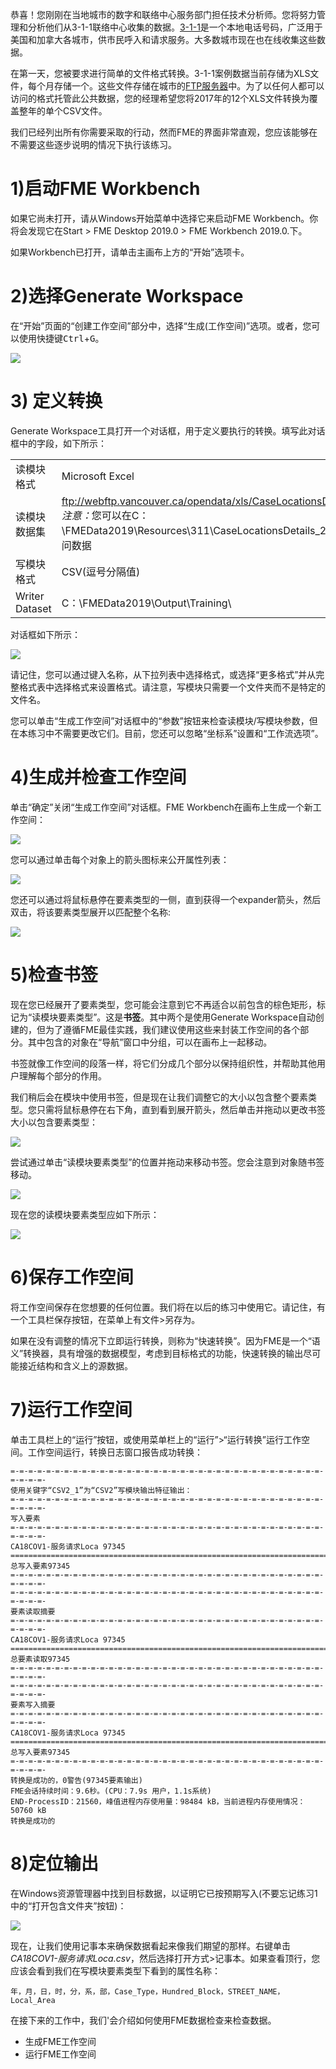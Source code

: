 恭喜！您刚刚在当地城市的数字和联络中心服务部门担任技术分析师。您将努力管理和分析他们从3-1-1联络中心收集的数据。[3-1-1](https://en.wikipedia.org/wiki/3-1-1)是一个本地电话号码，广泛用于美国和加拿大各城市，供市民呼入和请求服务。大多数城市现在也在线收集这些数据。

在第一天，您被要求进行简单的文件格式转换。3-1-1案例数据当前存储为XLS文件，每个月存储一个。这些文件存储在城市的[FTP服务器](https://en.wikipedia.org/wiki/File_Transfer_Protocol)中。为了以任何人都可以访问的格式托管此公共数据，您的经理希望您将2017年的12个XLS文件转换为覆盖整年的单个CSV文件。

我们已经列出所有你需要采取的行动，然而FME的界面非常直观，您应该能够在不需要这些逐步说明的情况下执行该练习。

# 1)启动FME Workbench

如果它尚未打开，请从Windows开始菜单中选择它来启动FME Workbench。你将会发现它在Start > FME Desktop 2019.0 > FME Workbench 2019.0.下。

如果Workbench已打开，请单击主画布上方的“开始”选项卡。

# 2)选择Generate Workspace

在“开始”页面的“创建工作空间”部分中，选择“生成(工作空间)”选项。或者，您可以使用快捷键<kbd>Ctrl</kbd>+<kbd>G</kbd>。

![](./Images/Img1.015.GettingStarted.png)

# 3) 定义转换

Generate Workspace工具打开一个对话框，用于定义要执行的转换。填写此对话框中的字段，如下所示：

<table style=“border：0px”>

<TR>
<td style=“font-weight：bold”>读模块格式</td>
<td style=“”>Microsoft Excel</td>
</TR>

<TR>
<td style=“font-weight：bold”>读模块数据集</td>
<td style=“”><a href="ftp://webftp.vancouver.ca/opendata/xls/CaseLocationsDetails_2017_XLS.zip">ftp://webftp.vancouver.ca/opendata/xls/CaseLocationsDetails_2017_XLS.zip</a><br><i>注意：</i>您可以在C：\FMEData2019\Resources\311\CaseLocationsDetails_2017_XLS.zip本地访问数据</td>
</TR>

<TR>
<td style=“font-weight：bold”>写模块格式</td>
<td style=“”>CSV(逗号分隔值)</td>
</TR>

<TR>
<td style=“font-weight：bold”>Writer Dataset</td>
<td style=“”>C：\FMEData2019\Output\Training\</td>
</TR>

</TABLE>

对话框如下所示：

![](./Images/Img1.208.Ex2.GenerateWorkspaceDialog.png)

请记住，您可以通过键入名称，从下拉列表中选择格式，或选择“更多格式”并从完整格式表中选择格式来设置格式。请注意，写模块只需要一个文件夹而不是特定的文件名。

您可以单击“生成工作空间”对话框中的“参数”按钮来检查读模块/写模块参数，但在本练习中不需要更改它们。目前，您还可以忽略“坐标系”设置和“工作流选项”。

# 4)生成并检查工作空间

单击“确定”关闭“生成工作空间”对话框。FME Workbench在画布上生成一个新工作空间：

![](./Images/Img1.209.Ex2.NewWorkspace.png)

您可以通过单击每个对象上的箭头图标来公开属性列表：

![](./Images/Img1.209b.Ex2.ExpandAttributes.png)

您还可以通过将鼠标悬停在要素类型的一侧，直到获得一个expander箭头，然后双击，将该要素类型展开以匹配整个名称:

![](./Images/Img1.209c.Ex2.ExpandFeatureType.png)

# 5)检查书签

现在您已经展开了要素类型，您可能会注意到它不再适合以前包含的棕色矩形，标记为“读模块要素类型”。这是**书签**。其中两个是使用Generate Workspace自动创建的，但为了遵循FME最佳实践，我们建议使用这些来封装工作空间的各个部分。其中包含的对象在“导航”窗口中分组，可以在画布上一起移动。

书签就像工作空间的段落一样，将它们分成几个部分以保持组织性，并帮助其他用户理解每个部分的作用。

我们稍后会在模块中使用书签，但是现在让我们调整它的大小以包含整个要素类型。您只需将鼠标悬停在右下角，直到看到展开箭头，然后单击并拖动以更改书签大小以包含要素类型：

![](./Images/bookmark-expand.png)

尝试通过单击“读模块要素类型”的位置并拖动来移动书签。您会注意到对象随书签移动。

![](./Images/bookmark-move.png)

现在您的读模块要素类型应如下所示：

![](./Images/Img1.209d.Ex2.Expanded.png)

# 6)保存工作空间

将工作空间保存在您想要的任何位置。我们将在以后的练习中使用它。请记住，有一个工具栏保存按钮，在菜单上有文件>另存为。

如果在没有调整的情况下立即运行转换，则称为“快速转换”。因为FME是一个“语义”转换器，具有增强的数据模型，考虑到目标格式的功能，快速转换的输出尽可能接近结构和含义上的源数据。

# 7)运行工作空间

单击工具栏上的“运行”按钮，或使用菜单栏上的“运行”>“运行转换”运行工作空间。工作空间运行，转换日志窗口报告成功转换：

```
=-=-=-=-=-=-=-=-=-=-=-=-=-=-=-=-=-=-=-=-=-=-=-=-=-=-=-=-=-=-=-=-=-=-=-=-=-=-=-
使用关键字“CSV2_1”为“CSV2”写模块输出特征输出：
=-=-=-=-=-=-=-=-=-=-=-=-=-=-=-=-=-=-=-=-=-=-=-=-=-=-=-=-=-=-=-=-=-=-=-=-=-=-=-
写入要素
=-=-=-=-=-=-=-=-=-=-=-=-=-=-=-=-=-=-=-=-=-=-=-=-=-=-=-=-=-=-=-=-=-=-=-=-=-=-=-
CA18COV1-服务请求Loca 97345
==============================================================================
总写入要素97345
=-=-=-=-=-=-=-=-=-=-=-=-=-=-=-=-=-=-=-=-=-=-=-=-=-=-=-=-=-=-=-=-=-=-=-=-=-=-=-
=-=-=-=-=-=-=-=-=-=-=-=-=-=-=-=-=-=-=-=-=-=-=-=-=-=-=-=-=-=-=-=-=-=-=-=-=-=-=-
要素读取摘要
=-=-=-=-=-=-=-=-=-=-=-=-=-=-=-=-=-=-=-=-=-=-=-=-=-=-=-=-=-=-=-=-=-=-=-=-=-=-=-
CA18COV1-服务请求Loca 97345
==============================================================================
总要素读取97345
=-=-=-=-=-=-=-=-=-=-=-=-=-=-=-=-=-=-=-=-=-=-=-=-=-=-=-=-=-=-=-=-=-=-=-=-=-=-=-
=-=-=-=-=-=-=-=-=-=-=-=-=-=-=-=-=-=-=-=-=-=-=-=-=-=-=-=-=-=-=-=-=-=-=-=-=-=-=-
要素写入摘要
=-=-=-=-=-=-=-=-=-=-=-=-=-=-=-=-=-=-=-=-=-=-=-=-=-=-=-=-=-=-=-=-=-=-=-=-=-=-=-
CA18COV1-服务请求Loca 97345
==============================================================================
总写入要素97345
=-=-=-=-=-=-=-=-=-=-=-=-=-=-=-=-=-=-=-=-=-=-=-=-=-=-=-=-=-=-=-=-=-=-=-=-=-=-=-
转换是成功的，0警告(97345要素输出)
FME会话持续时间：9.6秒。(CPU：7.9s 用户，1.1s系统)
END-ProcessID：21560，峰值进程内存使用量：98484 kB，当前进程内存使用情况：50760 kB
转换是成功的
```

# 8)定位输出

在Windows资源管理器中找到目标数据，以证明它已按预期写入(不要忘记练习1中的“打开包含文件夹”按钮)：

![](./Images/Img1.211.Ex2.CSVInExplorer.png)

现在，让我们使用记事本来确保数据看起来像我们期望的那样。右键单击*CA18COV1-服务请求Loca.csv*，然后选择打开方式>记事本。如果查看顶行，您应该会看到我们在写模块要素类型下看到的属性名称：

`年，月，日，时，分，系，部，Case_Type，Hundred_Block，STREET_NAME，Local_Area`

在接下来的工作中，我们'会介绍如何使用FME数据检查来检查数据。

<UL>
<li>生成FME工作空间</li>
<li>运行FME工作空间</li>
</UL>

